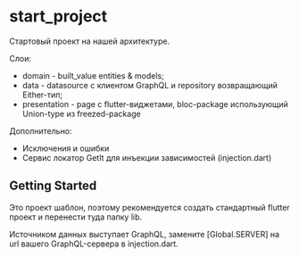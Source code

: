 # start_project

Стартовый проект на нашей архитектуре. 

Cлои:
- domain - built_value entities & models; 
- data - datasource с клиентом GraphQL и repository возвращающий Either-тип; 
- presentation - page c flutter-виджетами, bloc-package использующий Union-type из freezed-package

Дополнительно:
- Исключения и ошибки
- Сервис локатор GetIt для инъекции зависимостей (injection.dart)

## Getting Started

Это проект шаблон, поэтому рекомендуется создать стандартный flutter проект и перенести туда папку lib.

Источником данных выступает GraphQL, замените [Global.SERVER] на url вашего GraphQL-сервера в injection.dart.
